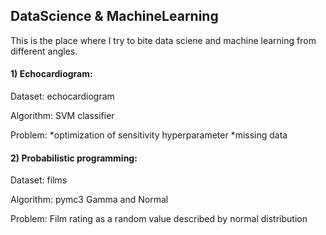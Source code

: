 ## DataScience & MachineLearning


This is the place where I try to bite data sciene and machine learning from different angles.

#### 1) Echocardiogram:

Dataset: echocardiogram
 
 Algorithm: SVM classifier
 
 Problem: *optimization of sensitivity hyperparameter *missing data
 
#### 2) Probabilistic programming:

Dataset: films

Algorithm: pymc3 Gamma and Normal

Problem: Film rating as a random value described by normal distribution
